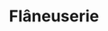 ---
layout: page_list_flaneuserie
title: "Flâneuserie"
description: A travel diary. 
permalink: /flaneuserie/
sitemap:
  priority: 0.9
---